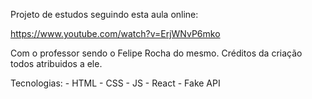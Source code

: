 Projeto de estudos seguindo esta aula online:

https://www.youtube.com/watch?v=ErjWNvP6mko

Com o professor sendo o Felipe Rocha do mesmo.
Créditos da criação todos atribuidos a ele.

Tecnologias:
    - HTML
    - CSS
    - JS
    - React
    - Fake API